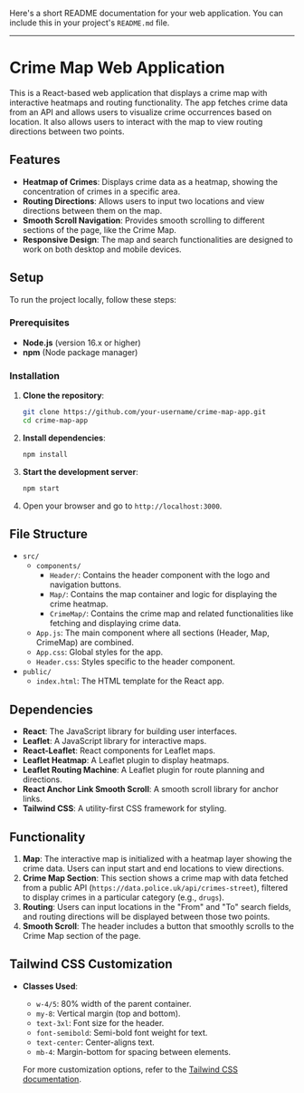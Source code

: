 Here's a short README documentation for your web application. You can include this in your project's `README.md` file.

---

# Crime Map Web Application

This is a React-based web application that displays a crime map with interactive heatmaps and routing functionality. The app fetches crime data from an API and allows users to visualize crime occurrences based on location. It also allows users to interact with the map to view routing directions between two points.

## Features
- **Heatmap of Crimes**: Displays crime data as a heatmap, showing the concentration of crimes in a specific area.
- **Routing Directions**: Allows users to input two locations and view directions between them on the map.
- **Smooth Scroll Navigation**: Provides smooth scrolling to different sections of the page, like the Crime Map.
- **Responsive Design**: The map and search functionalities are designed to work on both desktop and mobile devices.

## Setup

To run the project locally, follow these steps:

### Prerequisites
- **Node.js** (version 16.x or higher)
- **npm** (Node package manager)

### Installation

1. **Clone the repository**:
    ```bash
    git clone https://github.com/your-username/crime-map-app.git
    cd crime-map-app
    ```

2. **Install dependencies**:
    ```bash
    npm install
    ```

3. **Start the development server**:
    ```bash
    npm start
    ```

4. Open your browser and go to `http://localhost:3000`.

## File Structure
- `src/`
  - `components/`
    - `Header/`: Contains the header component with the logo and navigation buttons.
    - `Map/`: Contains the map container and logic for displaying the crime heatmap.
    - `CrimeMap/`: Contains the crime map and related functionalities like fetching and displaying crime data.
  - `App.js`: The main component where all sections (Header, Map, CrimeMap) are combined.
  - `App.css`: Global styles for the app.
  - `Header.css`: Styles specific to the header component.
- `public/`
  - `index.html`: The HTML template for the React app.

## Dependencies
- **React**: The JavaScript library for building user interfaces.
- **Leaflet**: A JavaScript library for interactive maps.
- **React-Leaflet**: React components for Leaflet maps.
- **Leaflet Heatmap**: A Leaflet plugin to display heatmaps.
- **Leaflet Routing Machine**: A Leaflet plugin for route planning and directions.
- **React Anchor Link Smooth Scroll**: A smooth scroll library for anchor links.
- **Tailwind CSS**: A utility-first CSS framework for styling.

## Functionality
1. **Map**: The interactive map is initialized with a heatmap layer showing the crime data. Users can input start and end locations to view directions.
2. **Crime Map Section**: This section shows a crime map with data fetched from a public API (`https://data.police.uk/api/crimes-street`), filtered to display crimes in a particular category (e.g., `drugs`).
3. **Routing**: Users can input locations in the "From" and "To" search fields, and routing directions will be displayed between those two points.
4. **Smooth Scroll**: The header includes a button that smoothly scrolls to the Crime Map section of the page.

## Tailwind CSS Customization
- **Classes Used**:
  - `w-4/5`: 80% width of the parent container.
  - `my-8`: Vertical margin (top and bottom).
  - `text-3xl`: Font size for the header.
  - `font-semibold`: Semi-bold font weight for text.
  - `text-center`: Center-aligns text.
  - `mb-4`: Margin-bottom for spacing between elements.
  
  For more customization options, refer to the [Tailwind CSS documentation](https://tailwindcss.com/docs).

